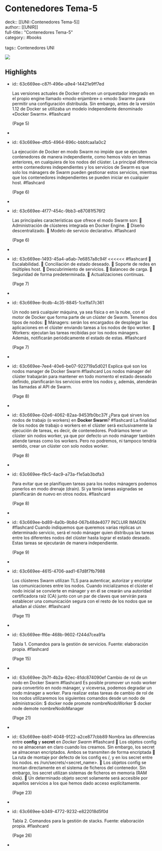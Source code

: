 # Contenedores Tema-5

deck:: [[UNI::Contenedores Tema-5]]\
author:: [[UNIR]]\
full-title:: "Contenedores Tema-5"\
category:: #books\
\
tags:: Contenedores UNI  

![](https://readwise-assets.s3.amazonaws.com/media/uploaded_book_covers/profile_22942/8184ee50-30f0-4aad-9d8a-0a568bff6963.jpg)
## Highlights
- id:: 63c669ee-c87f-496e-a9e4-14421e9ff7ed
  
  Las versiones actuales de Docker ofrecen un orquestador integrado en el propio engine llamado «modo enjambre» o «modo Swarm» para permitir una configuración distribuida. Sin embargo, antes de la versión 1.12 de Docker se utilizaba un modelo independiente denominado «Docker Swarm». #flashcard 
  
  
     (Page 5)
-
- id:: 63c669ee-dfb5-4964-896c-bbbfcaa1a0c2
  
  La ejecución de Docker en modo Swarm no impide que se ejecuten contenedores de manera independiente, como hemos visto en temas anteriores, en cualquiera de los nodos del clúster. La principal diferencia entre contenedores independientes y los servicios de Swarm es que solo los mánagers de Swarm pueden gestionar estos servicios, mientras que los contenedores independientes se pueden iniciar en cualquier host. #flashcard 
  
  
     (Page 6)
-
- id:: 63c669ee-4f77-454c-9bb3-e87081f576f2
  
  Las principales características que ofrece el modo Swarm son:  Administración de clústeres integrada en Docker Engine.  Diseño descentralizado.  Modelo de servicio declarativo. #flashcard 
  
  
     (Page 6)
-
- id:: 63c669ee-1493-45a4-a6ab-7e6857a8c94f
   <<<<<< #flashcard 
     Escalabilidad.  Conciliación de estado deseado.  Soporte de redes en múltiples host.  Descubrimiento de servicios.  Balanceo de carga.  Seguridad de forma predeterminada.  Actualizaciones continuas.
  
     (Page 7)
-
- id:: 63c669ee-9cdb-4c35-8845-1ce1fa17c361
  
  Un nodo será cualquier máquina, ya sea física o en la nube, con el motor de Docker que forma parte de un clúster de Swarm. Tenemos dos tipos de nodos:  Mánagers: serán los encargados de desplegar las aplicaciones en el clúster enviando tareas a los nodos de tipo worker.  Workers: ejecutan las tareas recibidas por los nodos mánagers. Además, notificarán periódicamente el estado de estas. #flashcard 
  
  
     (Page 7)
-
- id:: 63c669ee-7ee4-40e6-be07-922719a5d021
   Explica qué son los nodos manager de Docker Swarm #flashcard 
    Los nodos mánager del clúster trabajarán para mantener en todo momento el estado deseado definido, planificarán los servicios entre los nodos y, además, atenderán las llamadas al API de Swarm.
  
     (Page 8)
-
- id:: 63c669ee-02e6-4062-82aa-9453fb0bc37f
   ¿Para qué sirven los nodos de trabajo (o workers) en **Docker Swarm**? #flashcard 
    La finalidad de los nodos de trabajo o workers en el clúster será exclusivamente la ejecución de tareas, es decir, de contenedores. Podríamos tener un clúster sin nodos worker, ya que por defecto un nodo mánager también atiende tareas como los workers. Pero no podremos, ni tampoco tendría sentido, crear un clúster con solo nodos worker.
  
     (Page 8)
-
- id:: 63c669ee-f9c5-4ac9-a73a-f1e5ab3bdfa3
  
  Para evitar que se planifiquen tareas para los nodos mánagers podemos ponerlos en modo drenaje (drain). Si ya tenía tareas asignadas se planificarán de nuevo en otros nodos. #flashcard 
  
  
     (Page 8)
-
- id:: 63c669ee-bd89-4a0b-9b8d-067b48de4077
   INCLUIR IMAGEN #flashcard 
    Cuando indiquemos que queremos varias réplicas un determinado servicio, será el nodo mánager quien distribuya las tareas entre los diferentes nodos del clúster hasta lograr el estado deseado. Estas tareas se ejecutarán de manera independiente.
  
     (Page 9)
-
- id:: 63c669ee-4615-4706-aad1-67d8f7fb7988
  
  Los clústeres Swarm utilizan TLS para autenticar, autorizar y encriptar las comunicaciones entre los nodos. Cuando inicializamos el clúster el nodo inicial se convierte en mánager y en él se crearán una autoridad certificadora raíz (CA) junto con un par de claves que servirán para establecer una comunicación segura con el resto de los nodos que se añadan al clúster. #flashcard 
  
  
     (Page 11)
-
- id:: 63c669ee-ff6e-468b-9602-f244d7cea91a
  
  Tabla 1. Comandos para la gestión de servicios. Fuente: elaboración propia. #flashcard 
  
  
     (Page 15)
-
- id:: 63c669ee-2b7f-4b2a-82ec-81dc874090ef
   Cambio de rol de un nodo en Docker Swarm #flashcard 
    Es posible promover un nodo worker para convertirlo en nodo mánager, y viceversa, podemos degradar un nodo mánager a worker. Para realizar estas tareas de cambio de rol de los nodos utilizaremos los siguientes comandos desde un nodo de administración: $ docker node promote nombreNodoWorker $ docker node demote nombreNodoManager
  
     (Page 21)
-
- id:: 63c669ee-bb81-4048-9122-a2ce877cbb89
   Nombra las diferencias entre **config** y **secret** en *Docker Swarm* #flashcard 
     Los objetos config no se almacenan en claro cuando los creamos. Sin embargo, los secret se almacenan encriptados. Ambos se transmiten de forma encriptada  La ruta de montaje por defecto de los config es /<config-name>, y en los secret entre los nodos. es /run/secrets/<secret_name>.  Los objetos config se montan directamente en el sistema de ficheros del contenedor. Sin embargo, los secret utilizan sistemas de ficheros en memoria (RAM disk).  Un determinado objeto secret solamente será accesible por aquellos servicios a los que hemos dado acceso explícitamente.
  
     (Page 23)
-
- id:: 63c669ee-b349-4772-9232-e822018d5f0d
  
  Tabla 2. Comandos para la gestión de stacks. Fuente: elaboración propia. #flashcard 
  
  
     (Page 26)
-